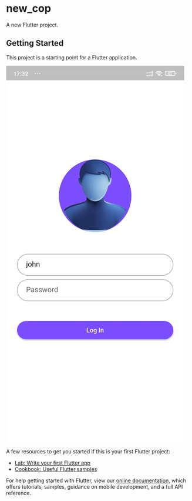 # new_cop

A new Flutter project.

## Getting Started

This project is a starting point for a Flutter application.

![](cop_app/Screenshot_2021-08-10-17-32-08-088_com.example.new_cop.jpg)

A few resources to get you started if this is your first Flutter project:

- [Lab: Write your first Flutter app](https://flutter.dev/docs/get-started/codelab)
- [Cookbook: Useful Flutter samples](https://flutter.dev/docs/cookbook)

For help getting started with Flutter, view our
[online documentation](https://flutter.dev/docs), which offers tutorials,
samples, guidance on mobile development, and a full API reference.
